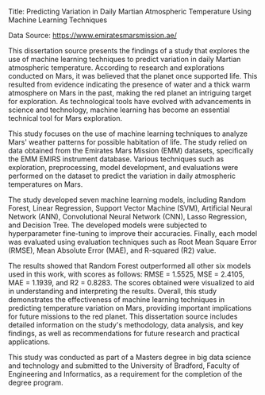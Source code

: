 Title: Predicting Variation in Daily Martian Atmospheric Temperature Using Machine Learning Techniques

Data Source: https://www.emiratesmarsmission.ae/

This dissertation source presents the findings of a study that explores the use of machine learning techniques to predict variation in daily Martian atmospheric temperature. According to research and explorations conducted on Mars, it was believed that the planet once supported life. This resulted from evidence indicating the presence of water and a thick warm atmosphere on Mars in the past, making the red planet an intriguing target for exploration. As technological tools have evolved with advancements in science and technology, machine learning has become an essential technical tool for Mars exploration.

This study focuses on the use of machine learning techniques to analyze Mars' weather patterns for possible habitation of life. The study relied on data obtained from the Emirates Mars Mission (EMM) datasets, specifically the EMM EMIRS instrument database. Various techniques such as exploration, preprocessing, model development, and evaluations were performed on the dataset to predict the variation in daily atmospheric temperatures on Mars.

The study developed seven machine learning models, including Random Forest, Linear Regression, Support Vector Machine (SVM), Artificial Neural Network (ANN), Convolutional Neural Network (CNN), Lasso Regression, and Decision Tree. The developed models were subjected to hyperparameter fine-tuning to improve their accuracies. Finally, each model was evaluated using evaluation techniques such as Root Mean Square Error (RMSE), Mean Absolute Error (MAE), and R-squared (R2) value.

The results showed that Random Forest outperformed all other six models used in this work, with scores as follows: RMSE = 1.5525, MSE = 2.4105, MAE = 1.1939, and R2 = 0.8283. The scores obtained were visualized to aid in understanding and interpreting the results. Overall, this study demonstrates the effectiveness of machine learning techniques in predicting temperature variation on Mars, providing important implications for future missions to the red planet. This dissertation source includes detailed information on the study's methodology, data analysis, and key findings, as well as recommendations for future research and practical applications.

This study was conducted as part of a Masters degree in big data science and technology and submitted to the University of Bradford, Faculty of Engineering and Informatics, as a requirement for the completion of the degree program.
